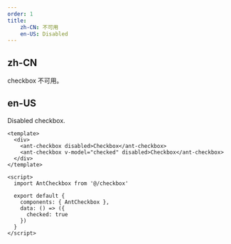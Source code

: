 ```yaml
---
order: 1
title:
    zh-CN: 不可用
    en-US: Disabled
---
```


## zh-CN

checkbox 不可用。

## en-US

Disabled checkbox.

````vue
<template>
  <div>
    <ant-checkbox disabled>Checkbox</ant-checkbox>
    <ant-checkbox v-model="checked" disabled>Checkbox</ant-checkbox>
  </div>
</template>

<script>
  import AntCheckbox from '@/checkbox'

  export default {
    components: { AntCheckbox },
    data: () => ({
      checked: true
    })
  }
</script>

````
